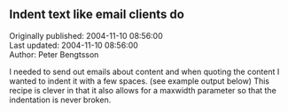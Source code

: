 ## Indent text like email clients do  
Originally published: 2004-11-10 08:56:00  
Last updated: 2004-11-10 08:56:00  
Author: Peter Bengtsson  
  
I needed to send out emails about content and when quoting the content I wanted to indent it with a few spaces. (see example output below)
This recipe is clever in that it also allows for a maxwidth parameter so that the indentation is never broken.